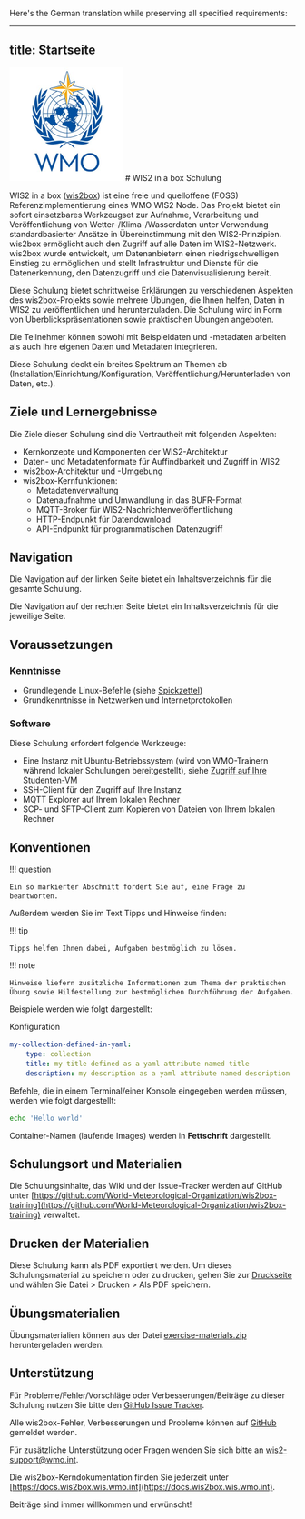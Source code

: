 Here's the German translation while preserving all specified requirements:

---
title: Startseite
---

<img alt="WMO logo" src="../assets/img/wmo-logo.png" width="200">
# WIS2 in a box Schulung

WIS2 in a box ([wis2box](https://docs.wis2box.wis.wmo.int)) ist eine freie und quelloffene (FOSS) Referenzimplementierung eines WMO WIS2 Node. Das Projekt bietet ein sofort einsetzbares Werkzeugset zur Aufnahme, Verarbeitung und Veröffentlichung von Wetter-/Klima-/Wasserdaten unter Verwendung standardbasierter Ansätze in Übereinstimmung mit den WIS2-Prinzipien. wis2box ermöglicht auch den Zugriff auf alle Daten im WIS2-Netzwerk. wis2box wurde entwickelt, um Datenanbietern einen niedrigschwelligen Einstieg zu ermöglichen und stellt Infrastruktur und Dienste für die Datenerkennung, den Datenzugriff und die Datenvisualisierung bereit.

Diese Schulung bietet schrittweise Erklärungen zu verschiedenen Aspekten des wis2box-Projekts sowie mehrere Übungen, die Ihnen helfen, Daten in WIS2 zu veröffentlichen und herunterzuladen. Die Schulung wird in Form von Überblickspräsentationen sowie praktischen Übungen angeboten.

Die Teilnehmer können sowohl mit Beispieldaten und -metadaten arbeiten als auch ihre eigenen Daten und Metadaten integrieren.

Diese Schulung deckt ein breites Spektrum an Themen ab (Installation/Einrichtung/Konfiguration, Veröffentlichung/Herunterladen von Daten, etc.).

## Ziele und Lernergebnisse

Die Ziele dieser Schulung sind die Vertrautheit mit folgenden Aspekten:

- Kernkonzepte und Komponenten der WIS2-Architektur
- Daten- und Metadatenformate für Auffindbarkeit und Zugriff in WIS2
- wis2box-Architektur und -Umgebung
- wis2box-Kernfunktionen:
    - Metadatenverwaltung
    - Datenaufnahme und Umwandlung in das BUFR-Format
    - MQTT-Broker für WIS2-Nachrichtenveröffentlichung
    - HTTP-Endpunkt für Datendownload
    - API-Endpunkt für programmatischen Datenzugriff

## Navigation

Die Navigation auf der linken Seite bietet ein Inhaltsverzeichnis für die gesamte Schulung.

Die Navigation auf der rechten Seite bietet ein Inhaltsverzeichnis für die jeweilige Seite.

## Voraussetzungen

### Kenntnisse

- Grundlegende Linux-Befehle (siehe [Spickzettel](cheatsheets/linux.md))
- Grundkenntnisse in Netzwerken und Internetprotokollen

### Software

Diese Schulung erfordert folgende Werkzeuge:

- Eine Instanz mit Ubuntu-Betriebssystem (wird von WMO-Trainern während lokaler Schulungen bereitgestellt), siehe [Zugriff auf Ihre Studenten-VM](practical-sessions/accessing-your-student-vm.md#introduction)
- SSH-Client für den Zugriff auf Ihre Instanz
- MQTT Explorer auf Ihrem lokalen Rechner
- SCP- und SFTP-Client zum Kopieren von Dateien von Ihrem lokalen Rechner

## Konventionen

!!! question

    Ein so markierter Abschnitt fordert Sie auf, eine Frage zu beantworten.

Außerdem werden Sie im Text Tipps und Hinweise finden:

!!! tip

    Tipps helfen Ihnen dabei, Aufgaben bestmöglich zu lösen.

!!! note

    Hinweise liefern zusätzliche Informationen zum Thema der praktischen Übung sowie Hilfestellung zur bestmöglichen Durchführung der Aufgaben.

Beispiele werden wie folgt dargestellt:

Konfiguration
``` {.yaml linenums="1"}
my-collection-defined-in-yaml:
    type: collection
    title: my title defined as a yaml attribute named title
    description: my description as a yaml attribute named description
```

Befehle, die in einem Terminal/einer Konsole eingegeben werden müssen, werden wie folgt dargestellt:

```bash
echo 'Hello world'
```

Container-Namen (laufende Images) werden in **Fettschrift** dargestellt.

## Schulungsort und Materialien

Die Schulungsinhalte, das Wiki und der Issue-Tracker werden auf GitHub unter [https://github.com/World-Meteorological-Organization/wis2box-training](https://github.com/World-Meteorological-Organization/wis2box-training) verwaltet.

## Drucken der Materialien

Diese Schulung kann als PDF exportiert werden. Um dieses Schulungsmaterial zu speichern oder zu drucken, gehen Sie zur [Druckseite](print_page) und wählen Sie Datei > Drucken > Als PDF speichern.

## Übungsmaterialien

Übungsmaterialien können aus der Datei [exercise-materials.zip](/exercise-materials.zip) heruntergeladen werden.

## Unterstützung

Für Probleme/Fehler/Vorschläge oder Verbesserungen/Beiträge zu dieser Schulung nutzen Sie bitte den [GitHub Issue Tracker](https://github.com/World-Meteorological-Organization/wis2box-training/issues).

Alle wis2box-Fehler, Verbesserungen und Probleme können auf [GitHub](https://github.com/World-Meteorological-Organization/wis2box/issues) gemeldet werden.

Für zusätzliche Unterstützung oder Fragen wenden Sie sich bitte an wis2-support@wmo.int.

Die wis2box-Kerndokumentation finden Sie jederzeit unter [https://docs.wis2box.wis.wmo.int](https://docs.wis2box.wis.wmo.int).

Beiträge sind immer willkommen und erwünscht!
